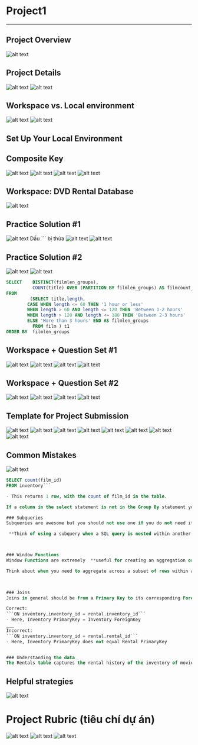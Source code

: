 # Project1
---
## Project Overview
![alt text](image-234.png)
## Project Details
![alt text](image-235.png)
![alt text](image-236.png)
## Workspace vs. Local environment
![alt text](image-237.png)
![alt text](image-238.png)
## Set Up Your Local Environment

## Composite Key
![alt text](image-239.png)
![alt text](image-240.png)
![alt text](image-241.png)
![alt text](image-242.png)
## Workspace: DVD Rental Database
![alt text](image-243.png)
## Practice Solution #1
![alt text](image-244.png)
Dấu ``` bị thừa
![alt text](image-245.png)
![alt text](image-246.png)
## Practice Solution #2
![alt text](image-247.png)
![alt text](image-248.png)
```SQL
SELECT    DISTINCT(filmlen_groups),
          COUNT(title) OVER (PARTITION BY filmlen_groups) AS filmcount_bylencat
FROM  
         (SELECT title,length,
      	CASE WHEN length <= 60 THEN '1 hour or less'
      	WHEN length > 60 AND length <= 120 THEN 'Between 1-2 hours'
      	WHEN length > 120 AND length <= 180 THEN 'Between 2-3 hours'
      	ELSE 'More than 3 hours' END AS filmlen_groups
          FROM film ) t1
ORDER BY  filmlen_groups
```
## Workspace + Question Set #1
![alt text](image-249.png)
![alt text](image-250.png)
![alt text](image-251.png)
![alt text](image-252.png)
## Workspace + Question Set #2
![alt text](image-253.png)
![alt text](image-254.png)
![alt text](image-255.png)
![alt text](image-256.png)
## Template for Project Submission
![alt text](image-257.png)
![alt text](image-258.png)
![alt text](image-259.png)
![alt text](image-260.png)
![alt text](image-261.png)
![alt text](image-262.png)
![alt text](image-263.png)
![alt text](image-264.png)
## Common Mistakes
![alt text](image-265.png)
```SQL
SELECT count(film_id)
FROM inventory```

- This returns 1 row, with the count of film_id in the table.

If a column in the select statement is not in the Group By statement your results will be something you are not expecting. Please be careful of this!

### Subqueries
Subqueries are awesome but you should not use one if you do not need it to answer the question you asked. Many times the first question that is thought of does not require one. You may need to think of a few more to find a complex question that necessitates a subquery. 

 **Think of using a subquery when a SQL query is nested within another query. You need it to further restrict the returned data, so give careful thought to where.** 



### Window Functions
Window Functions are extremely  **useful for creating an aggregation or doing any other calculation across a subset of rows.** Once you have completed the calculation across the subset of rows, you can then reference the calculation as a new column in the query. You are required to use a window function in your query for this project. 

Think about when you need to aggregate across a subset of rows within a larger data table resulting from a query.
 


### Joins
Joins in general should be from a Primary Key to its corresponding Foreign Key.

Correct:
```ON inventory.inventory_id = rental.inventory_id```
- Here, Inventory PrimaryKey = Inventory ForeignKey
___
Incorrect: 
```ON inventory.inventory_id = rental.rental_id```
- Here, Inventory PrimaryKey does not equal Rental PrimaryKey


### Understanding the data
The Rentals table captures the rental history of the inventory of movie titles. Keep this in mind in case you are trying to show which movie has the most rentals. You would have to show which movie has the most copies or inventory rented out.
```
## Helpful strategies
![alt text](image-266.png)
# Project Rubric (tiêu chí dự án)
![alt text](image-267.png)
![alt text](image-268.png)
![alt text](image-269.png)